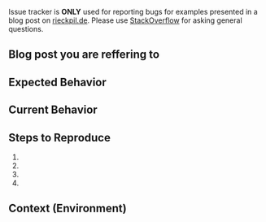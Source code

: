 Issue tracker is **ONLY** used for reporting bugs for examples presented in a blog post on [rieckpil.de](https://rieckpil.de/). Please use [StackOverflow](https://stackoverflow.com) for asking general questions.

## Blog post you are reffering to
<!--- Please add the name of the blog post or the foldername of the source code -->

## Expected Behavior
<!--- Tell me what you expect -->

## Current Behavior
<!--- Tell me what happens instead of the expected behavior -->

## Steps to Reproduce
<!--- Provide a link to a live example, or an unambiguous set of steps to -->
<!--- reproduce this bug. Include code to reproduce, if relevant -->
1.
2.
3.
4.

## Context (Environment)
<!--- What Java version are you using? Which applicatin server? Which operating system? -->
<!--- Providing context helps me reproduce your issue -->
